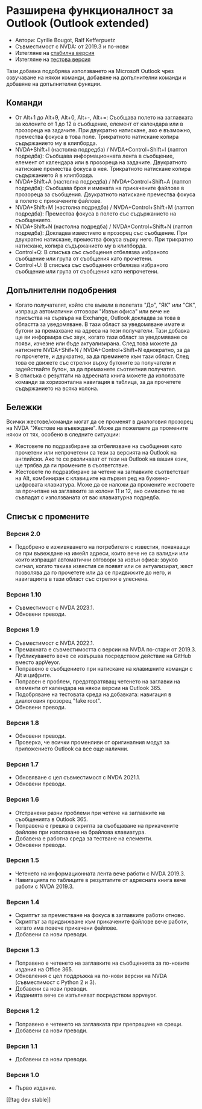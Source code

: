 # Разширена функционалност за Outlook (Outlook extended) #

* Автори: Cyrille Bougot, Ralf Kefferpuetz
* Съвместимост с NVDA: от 2019.3 и по-нови
* Изтегляне на [стабилна версия][1]
* Изтегляне на [тестова версия][2]

Тази добавка подобрява използването на Microsoft Outlook чрез озвучаване на
някои команди, добавяне на допълнителни команди и добавяне на допълнителни
функции.

## Команди

* От Alt+1 до Alt+9, Alt+0, Alt+-, Alt+=: Съобщава полето на заглавката за
  колоните от 1 до 12 в съобщение, елемент от календара или в прозореца на
  задачите. При двукратно натискане, ако е възможно, премества фокуса в това
  поле. Трикратното натискане копира съдържанието му в клипборда.
* NVDA+Shift+I (настолна подредба) / NVDA+Control+Shift+I (лаптоп подредба):
  Съобщава информационната лента в съобщение, елемент от календара или в
  прозореца на задачите. Двукратното натискане премества фокуса в
  нея. Трикратното натискане копира съдържанието й в клипборда.
* NVDA+Shift+A (настолна подредба) / NVDA+Control+Shift+A (лаптоп подредба):
  Съобщава броя и имената на прикачените файлове в прозореца за
  съобщения. Двукратното натискане премества фокуса в полето с прикачените
  файлове.
* NVDA+Shift+M (настолна подредба) / NVDA+Control+Shift+M (лаптоп подредба):
  Премества фокуса в полето със съдържанието на съобщението.
* NVDA+Shift+N (настолна подредба) / NVDA+Control+Shift+N (лаптоп подредба):
  Докладва известието в прозорец със съобщение. При двукратно натискане,
  премества фокуса върху него. При трикратно натискане, копира съдържанието
  му в клипборда.
* Control+Q: В списъка със съобщения отбелязва избраното съобщение или група
  от съобщения като прочетени.
* Control+U: В списъка със съобщения отбелязва избраното съобщение или група
  от съобщения като непрочетени.

## Допълнителни подобрения

* Когато получателят, който сте въвели в полетата "До", "ЯК" или "СК",
  изпраща автоматични отговори "Извън офиса" или вече не присъства на
  сървъра на Exchange, Outlook докладва за това в областта за уведомяване. В
  тази област за уведомяване имате и бутони за премахване на адреса на тези
  получатели. Тази добавка ще ви информира със звук, когато тази област за
  уведомяване се появи, изчезне или бъде актуализирана. След това можете да
  натиснете NVDA+Shif+N / NVDA+Control+Shift+N еднократно, за да го
  прочетете, и двукратно, за да преминете към тази област. След това се
  движете със стрелки върху бутоните за получатели и задействайте бутон, за
  да премахнете съответния получател.
* В списъка с резултати на адресната книга можете да използвате команди за
  хоризонтална навигация в таблица, за да прочетете съдържанието на всяка
  колона.
  
## Бележки

Всички жестове/команди могат да се променят в диалоговия прозорец на NVDA
"Жестове на въвеждане". Може да пожелаете да промените някои от тях, особено
в следните ситуации:

* Жестовете по подразбиране за отбелязване на съобщения като прочетени или
  непрочетени са тези за версията на Outlook на английски. Ако те се
  различават от тези на Outlook на вашия език, ще трябва да ги промените в
  съответствие.
* Жестовете по подразбиране за четене на заглавките съответстват на Alt,
  комбиниран с клавишите на първия ред на буквено-цифровата клавиатура. Може
  да се наложи да промените жестовете за прочитане на заглавките за колони
  11 и 12, ако символно те не съвпадат с използваната от вас клавиатурна
  подредба.

## Списък с промените

### Версия 2.0

* Подобрено е изживяването на потребителя с известия, появяващи се при
  въвеждане на имейл адреси, които вече не са валидни или които изпращат
  автоматични отговори за извън офиса: звуков сигнал, когато такива известия
  се появят или се актуализират, жест позволява да го прочетете или да се
  придвижите до него, и навигацията в тази област със стрелки е улеснена.

### Версия 1.10

* Съвместимост с NVDA 2023.1.
* Обновени преводи.

### Версия 1.9

* Съвместимост с NVDA 2022.1.
* Премахната е съвместимостта с версии на NVDA по-стари от 2019.3.
* Публикуването вече се извършва посредством действие на GitHub вместо
  appVeyor.
* Поправено е съобщението при натискане на клавишните команди с Alt и
  цифрите.
* Поправен е проблем, предотвратяващ четенето на заглавки на елементи от
  календара на някои версии на Outlook 365.
* Подобряване на тестовата среда на добавката: навигация в диалоговия
  прозорец "fake root".
* Обновени преводи.

### Версия 1.8

* Обновени преводи.
* Проверка, че всички променливи от оригиналния модул за приложението
  Outlook са все още налични.

### Версия 1.7

* Обновяване с цел съвместимост с NVDA 2021.1.
* Обновени преводи.

### Версия 1.6

* Отстранени разни проблеми при четене на заглавките на съобщенията в
  Outlook 365.
* Поправена е грешка в скрипта за съобщаване на прикачените файлове при
  използване на брайлова клавиатура.
* Добавена е работна среда за тестване на елементи.
* Обновени преводи.

### Версия 1.5

* Четенето на информационната лента вече работи с NVDA 2019.3.
* Навигацията по таблиците в резултатите от адресната книга вече работи с
  NVDA 2019.3.

### Версия 1.4

* Скриптът за преместване на фокуса в заглавките работи отново.
* Скриптът за придвижване към прикачените файлове вече работи, когато има
  повече прикачени файлове.
* Добавени са нови преводи.

### Версия 1.3

* Поправено е четенето на заглавките на съобщенията за по-новите издания на
  Office 365.
* Обновления с цел поддръжка на по-нови версии на NVDA (съвместимост с
  Python 2 и 3).
* Добавени са нови преводи.
* Изданията вече се изпълняват посредством appveyor.

### Версия 1.2

* Поправено е четенето на заглавката при препращане на срещи.
* Добавени са нови преводи.

### Версия 1.1

* Добавени са нови преводи.

### Версия 1.0

* Първо издание.

[[!tag dev stable]]

[1]: https://addons.nvda-project.org/files/get.php?file=outlookextended

[2]: https://addons.nvda-project.org/files/get.php?file=outlookextended-dev
